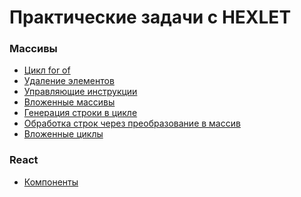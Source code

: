 # Практические задачи с HEXLET

### Массивы
- <a href="https://github.com/from0toweb/hexlet_tasks/tree/arrayTask_for-of">Цикл for of</a>
- <a href="https://github.com/from0toweb/hexlet_tasks/tree/arrayTask_remove-elements">Удаление элементов</a>
- <a href="https://github.com/from0toweb/hexlet_tasks/tree/arrayTask_break-continue">Управляющие инструкции</a>
- <a href="https://github.com/from0toweb/hexlet_tasks/tree/arrayTask_include-arrays">Вложенные массивы</a>
- <a href="https://github.com/from0toweb/hexlet_tasks/tree/arrayTask_generate-string">Генерация строки в цикле</a>
- <a href="https://github.com/from0toweb/hexlet_tasks/tree/arrayTask_string-processing">Обработка строк через преобразование в массив</a>
- <a href="https://github.com/from0toweb/hexlet_tasks/tree/arrayTask_nested-loops">Вложенные циклы</a>


### React
- <a href="https://codepen.io/from0toweb/pen/PozwerP">Компоненты</a>
